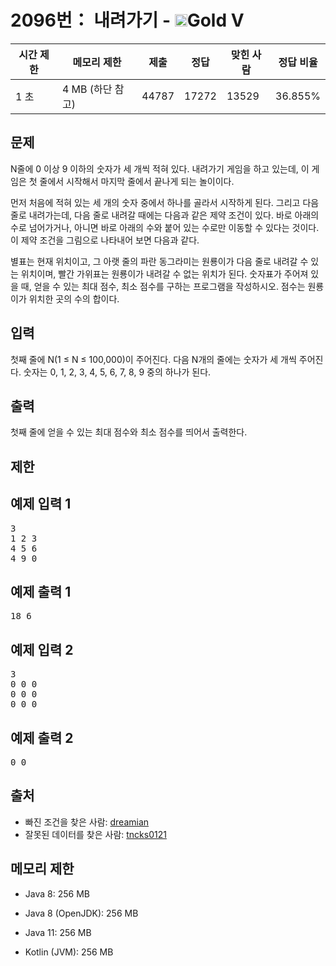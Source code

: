 # 2096번： 내려가기 - <img src="https://static.solved.ac/tier_small/11.svg" style="height:20px" />Gold V


| 시간 제한 | 메모리 제한 | 제출 | 정답 | 맞힌 사람 | 정답 비율 |
| --- | --- | --- | --- | --- | --- |
| 1 초 | 4 MB (하단 참고) | 44787 | 17272 | 13529 | 36.855% |


## 문제


N줄에 0 이상 9 이하의 숫자가 세 개씩 적혀 있다. 내려가기 게임을 하고 있는데, 이 게임은 첫 줄에서 시작해서 마지막 줄에서 끝나게 되는 놀이이다.

먼저 처음에 적혀 있는 세 개의 숫자 중에서 하나를 골라서 시작하게 된다. 그리고 다음 줄로 내려가는데, 다음 줄로 내려갈 때에는 다음과 같은 제약 조건이 있다. 바로 아래의 수로 넘어가거나, 아니면 바로 아래의 수와 붙어 있는 수로만 이동할 수 있다는 것이다. 이 제약 조건을 그림으로 나타내어 보면 다음과 같다.


별표는 현재 위치이고, 그 아랫 줄의 파란 동그라미는 원룡이가 다음 줄로 내려갈 수 있는 위치이며, 빨간 가위표는 원룡이가 내려갈 수 없는 위치가 된다. 숫자표가 주어져 있을 때, 얻을 수 있는 최대 점수, 최소 점수를 구하는 프로그램을 작성하시오. 점수는 원룡이가 위치한 곳의 수의 합이다.




## 입력


첫째 줄에 N(1 ≤ N ≤ 100,000)이 주어진다. 다음 N개의 줄에는 숫자가 세 개씩 주어진다. 숫자는 0, 1, 2, 3, 4, 5, 6, 7, 8, 9 중의 하나가 된다.




## 출력


첫째 줄에 얻을 수 있는 최대 점수와 최소 점수를 띄어서 출력한다.




## 제한




## 예제 입력 1


<pre>3
1 2 3
4 5 6
4 9 0
</pre>


## 예제 출력 1


<pre>18 6
</pre>




## 예제 입력 2


<pre>3
0 0 0
0 0 0
0 0 0
</pre>


## 예제 출력 2


<pre>0 0
</pre>






## 출처


- 빠진 조건을 찾은 사람: [dreamian](/user/dreamian)
- 잘못된 데이터를 찾은 사람: [tncks0121](/user/tncks0121)



## 메모리 제한


- Java 8: 256 MB

- Java 8 (OpenJDK): 256 MB

- Java 11: 256 MB

- Kotlin (JVM): 256 MB





